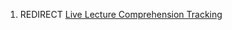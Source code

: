 1.  REDIRECT [Live Lecture Comprehension
    Tracking](Live_Lecture_Comprehension_Tracking "wikilink")